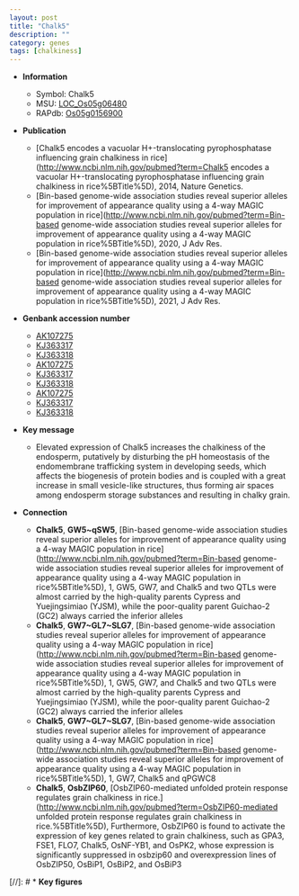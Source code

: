 ```yaml
---
layout: post
title: "Chalk5"
description: ""
category: genes
tags: [chalkiness]
---
```


* **Information**  
    + Symbol: Chalk5  
    + MSU: [LOC_Os05g06480](http://rice.uga.edu/cgi-bin/ORF_infopage.cgi?orf=LOC_Os05g06480)  
    + RAPdb: [Os05g0156900](http://rapdb.dna.affrc.go.jp/viewer/gbrowse_details/irgsp1?name=Os05g0156900)  

* **Publication**  
    + [Chalk5 encodes a vacuolar H+-translocating pyrophosphatase influencing grain chalkiness in rice](http://www.ncbi.nlm.nih.gov/pubmed?term=Chalk5 encodes a vacuolar H+-translocating pyrophosphatase influencing grain chalkiness in rice%5BTitle%5D), 2014, Nature Genetics.
    + [Bin-based genome-wide association studies reveal superior alleles for improvement of appearance quality using a 4-way MAGIC population in rice](http://www.ncbi.nlm.nih.gov/pubmed?term=Bin-based genome-wide association studies reveal superior alleles for improvement of appearance quality using a 4-way MAGIC population in rice%5BTitle%5D), 2020, J Adv Res.
    + [Bin-based genome-wide association studies reveal superior alleles for improvement of appearance quality using a 4-way MAGIC population in rice](http://www.ncbi.nlm.nih.gov/pubmed?term=Bin-based genome-wide association studies reveal superior alleles for improvement of appearance quality using a 4-way MAGIC population in rice%5BTitle%5D), 2021, J Adv Res.

* **Genbank accession number**  
    + [AK107275](http://www.ncbi.nlm.nih.gov/nuccore/AK107275)
    + [KJ363317](http://www.ncbi.nlm.nih.gov/nuccore/KJ363317)
    + [KJ363318](http://www.ncbi.nlm.nih.gov/nuccore/KJ363318)
    + [AK107275](http://www.ncbi.nlm.nih.gov/nuccore/AK107275)
    + [KJ363317](http://www.ncbi.nlm.nih.gov/nuccore/KJ363317)
    + [KJ363318](http://www.ncbi.nlm.nih.gov/nuccore/KJ363318)
    + [AK107275](http://www.ncbi.nlm.nih.gov/nuccore/AK107275)
    + [KJ363317](http://www.ncbi.nlm.nih.gov/nuccore/KJ363317)
    + [KJ363318](http://www.ncbi.nlm.nih.gov/nuccore/KJ363318)

* **Key message**  
    + Elevated expression of Chalk5 increases the chalkiness of the endosperm, putatively by disturbing the pH homeostasis of the endomembrane trafficking system in developing seeds, which affects the biogenesis of protein bodies and is coupled with a great increase in small vesicle-like structures, thus forming air spaces among endosperm storage substances and resulting in chalky grain.

* **Connection**  
    + __Chalk5__, __GW5~qSW5__, [Bin-based genome-wide association studies reveal superior alleles for improvement of appearance quality using a 4-way MAGIC population in rice](http://www.ncbi.nlm.nih.gov/pubmed?term=Bin-based genome-wide association studies reveal superior alleles for improvement of appearance quality using a 4-way MAGIC population in rice%5BTitle%5D), 1, GW5, GW7, and Chalk5 and two QTLs were almost carried by the high-quality parents Cypress and Yuejingsimiao (YJSM), while the poor-quality parent Guichao-2 (GC2) always carried the inferior alleles
    + __Chalk5__, __GW7~GL7~SLG7__, [Bin-based genome-wide association studies reveal superior alleles for improvement of appearance quality using a 4-way MAGIC population in rice](http://www.ncbi.nlm.nih.gov/pubmed?term=Bin-based genome-wide association studies reveal superior alleles for improvement of appearance quality using a 4-way MAGIC population in rice%5BTitle%5D), 1, GW5, GW7, and Chalk5 and two QTLs were almost carried by the high-quality parents Cypress and Yuejingsimiao (YJSM), while the poor-quality parent Guichao-2 (GC2) always carried the inferior alleles
    + __Chalk5__, __GW7~GL7~SLG7__, [Bin-based genome-wide association studies reveal superior alleles for improvement of appearance quality using a 4-way MAGIC population in rice](http://www.ncbi.nlm.nih.gov/pubmed?term=Bin-based genome-wide association studies reveal superior alleles for improvement of appearance quality using a 4-way MAGIC population in rice%5BTitle%5D), 1, GW7, Chalk5 and qPGWC8
    + __Chalk5__, __OsbZIP60__, [OsbZIP60-mediated unfolded protein response regulates grain chalkiness in rice.](http://www.ncbi.nlm.nih.gov/pubmed?term=OsbZIP60-mediated unfolded protein response regulates grain chalkiness in rice.%5BTitle%5D),  Furthermore, OsbZIP60 is found to activate the expression of key genes related to grain chalkiness, such as GPA3, FSE1, FLO7, Chalk5, OsNF-YB1, and OsPK2, whose expression is significantly suppressed in osbzip60 and overexpression lines of OsbZIP50, OsBiP1, OsBiP2, and OsBiP3

[//]: # * **Key figures**  


